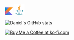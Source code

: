 [![Kotlin](assets/Kotlin_Icon.png)](https://kotlinlang.org/)
[![Java](assets/Java_Icon.png)](https://openjdk.java.net/)

![Daniel's GitHub stats](https://github-readme-stats.vercel.app/api?username=Dansoftowner&show_icons=true&count_private=true&show_icons=true&hide_title=false&include_all_commits=true&theme=onedark)

<a href='https://ko-fi.com/K3K24JK0V' target='_blank'><img height='36' style='border:0px;height:36px;' src='https://cdn.ko-fi.com/cdn/kofi1.png?v=3' border='0' alt='Buy Me a Coffee at ko-fi.com' /></a>
